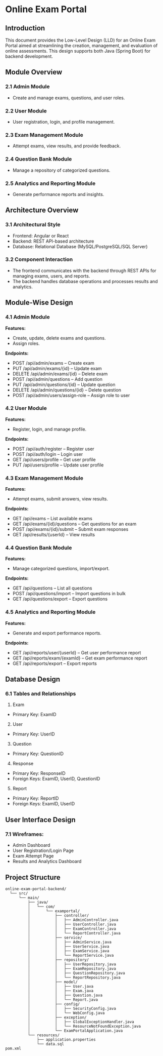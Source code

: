# Online Exam Portal
 
## Introduction
This document provides the Low-Level Design (LLD) for an Online Exam Portal aimed at streamlining the creation, management, and evaluation of online assessments. This design supports both Java (Spring Boot) for backend development.
 
## Module Overview
### 2.1 Admin Module
- Create and manage exams, questions, and user roles.
 
### 2.2 User Module
- User registration, login, and profile management.
 
### 2.3 Exam Management Module
- Attempt exams, view results, and provide feedback.
 
### 2.4 Question Bank Module
- Manage a repository of categorized questions.
 
### 2.5 Analytics and Reporting Module
- Generate performance reports and insights.
 
## Architecture Overview
### 3.1 Architectural Style
- Frontend: Angular or React
- Backend: REST API-based architecture
- Database: Relational Database (MySQL/PostgreSQL/SQL Server)
 
### 3.2 Component Interaction
- The frontend communicates with the backend through REST APIs for managing exams, users, and reports.
- The backend handles database operations and processes results and analytics.
 
## Module-Wise Design
### 4.1 Admin Module
**Features:**
- Create, update, delete exams and questions.
- Assign roles.

**Endpoints:**
- POST /api/admin/exams – Create exam
- PUT /api/admin/exams/{id} – Update exam
- DELETE /api/admin/exams/{id} – Delete exam
- POST /api/admin/questions – Add question
- PUT /api/admin/questions/{id} – Update question
- DELETE /api/admin/questions/{id} – Delete question
- POST /api/admin/users/assign-role – Assign role to user
 
### 4.2 User Module
**Features:**
- Register, login, and manage profile.

**Endpoints:**
- POST /api/auth/register – Register user
- POST /api/auth/login – Login user
- GET /api/users/profile – Get user profile
- PUT /api/users/profile – Update user profile
 
### 4.3 Exam Management Module
**Features:**
- Attempt exams, submit answers, view results.

**Endpoints:**
- GET /api/exams – List available exams
- GET /api/exams/{id}/questions – Get questions for an exam
- POST /api/exams/{id}/submit – Submit exam responses
- GET /api/results/{userId} – View results

 
### 4.4 Question Bank Module
**Features:**
- Manage categorized questions, import/export.

**Endpoints:**
- GET /api/questions – List all questions
- POST /api/questions/import – Import questions in bulk
- GET /api/questions/export – Export questions
 
### 4.5 Analytics and Reporting Module
**Features:**
- Generate and export performance reports.

**Endpoints:**
- GET /api/reports/user/{userId} – Get user performance report
- GET /api/reports/exam/{examId} – Get exam performance report
- GET /api/reports/export – Export reports

 
## Database Design
### 6.1 Tables and Relationships
1. Exam
  - Primary Key: ExamID
2. User
  - Primary Key: UserID
3. Question
  - Primary Key: QuestionID
4. Response
  - Primary Key: ResponseID
  - Foreign Keys: ExamID, UserID, QuestionID
5. Report
  - Primary Key: ReportID
  - Foreign Keys: ExamID, UserID
 
## User Interface Design
### 7.1 Wireframes:
- Admin Dashboard
- User Registration/Login Page
- Exam Attempt Page
- Results and Analytics Dashboard
 
 
## Project Structure
```plaintext
online-exam-portal-backend/
  └── src/
      └── main/
          ├── java/
          │   └── com/
          │       └── examportal/
          │           ├── controller/
          │           │   ├── AdminController.java
          │           │   ├── UserController.java
          │           │   ├── ExamController.java
          │           │   └── ReportController.java
          │           ├── service/
          │           │   ├── AdminService.java
          │           │   ├── UserService.java
          │           │   ├── ExamService.java
          │           │   └── ReportService.java
          │           ├── repository/
          │           │   ├── UserRepository.java
          │           │   ├── ExamRepository.java
          │           │   ├── QuestionRepository.java
          │           │   └── ReportRepository.java
          │           ├── model/
          │           │   ├── User.java
          │           │   ├── Exam.java
          │           │   ├── Question.java
          │           │   └── Report.java
          │           ├── config/
          │           │   ├── SecurityConfig.java
          │           │   └── WebConfig.java
          │           ├── exception/
          │           │   ├── GlobalExceptionHandler.java
          │           │   └── ResourceNotFoundException.java
          │           └── ExamPortalApplication.java
          └── resources/
              ├── application.properties
              └── data.sql
pom.xml
```


